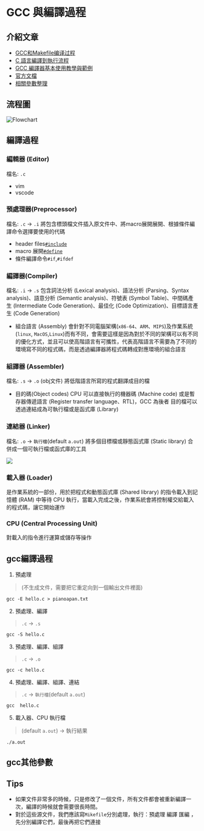# GCC 與編譯過程

## 介紹文章
- [GCC和Makefile编译过程](https://blog.csdn.net/sinat_31039061/article/details/98885275)
- [C 語言編譯到執行流程](https://aben20807.blogspot.com/2018/08/1070824-c.html)
- [GCC 編譯器基本使用教學與範例](https://blog.gtwang.org/programming/gcc-comipler-basic-tutorial-examples/)
- [官方文檔](https://gcc.gnu.org/onlinedocs/gcc/Invoking-GCC.html)
- [相關參數整理](https://gist.github.com/idhowardgj94/9a3a523e66f04ca87c3c41fa691128c5#:~:text=GCC%20%E6%98%AFGNU%20%E7%9A%84C,%E4%B8%A6%E7%94%9F%E6%88%90%E5%8F%AF%E5%9F%B7%E8%A1%8C%E6%96%87%E4%BB%B6%E3%80%82)

## 流程圖
![Flowchart](https://i.imgur.com/x0eUstJ.png)

## 編譯過程
### 編輯器 (Editor)
檔名: `.c`
- vim
- vscode

### 預處理器(Preprocessor)
檔名: `.c` -> `.i`
將包含標頭檔文件插入原文件中、將macro展開展開、根據條件編譯命令選擇要使用的代碼
- header files[`#include`](https://zh.wikipedia.org/wiki/%E5%A4%B4%E6%96%87%E4%BB%B6)
- macro 展開[`#define`](https://openhome.cc/Gossip/CGossip/Macro.html)
- 條件編譯命令`#if`,`#ifdef`

### 編譯器(Compiler)
檔名: `.i` -> `.s`
包含詞法分析 (Lexical analysis)、語法分析 (Parsing、Syntax analysis)、語意分析 (Semantic analysis)、符號表 (Symbol Table)、中間碼產生 (Intermediate Code Generation)、最佳化 (Code Optimization)、目標語言產生 (Code Generation) 

- 組合語言 (Assembly)
會針對不同電腦架構(`x86-64`、`ARM`、`MIPS`)及作業系統(`linux`, `MacOS`,`Linux`)而有不同，會需要這樣是因為對於不同的架構可以有不同的優化方式，並且可以使高階語言有可攜性，代表高階語言不需要為了不同的環境寫不同的程式碼，而是透過編譯器將程式碼轉成對應環境的組合語言

### 組譯器 (Assembler)
檔名: `.s` -> `.o` (obj文件)
將低階語言所寫的程式翻譯成目的檔

- 目的碼(Object codes)
CPU 可以直接執行的機器碼 (Machine code) 或是暫存器傳遞語言 (Register transfer language、RTL)，GCC 為後者
目的檔可以透過連結成為可執行檔或是函式庫 (Library)

### 連結器 (Linker)
檔名: `.o` -> `執行檔`(default `a.out`)
將多個目標檔或靜態函式庫 (Static library) 合併成一個可執行檔或函式庫的工具

![](https://i.imgur.com/cThGlaL.png)

### 載入器 (Loader)
是作業系統的一部份，用於把程式和動態函式庫 (Shared library) 的指令載入到記憶體 (RAM) 中等待 CPU 執行，當載入完成之後，作業系統會將控制權交給載入的程式碼，讓它開始運作

### CPU (Central Processing Unit)
對載入的指令進行運算或儲存等操作


## gcc編譯過程
1. 預處理 
> (不生成文件，需要把它重定向到一個輸出文件裡面)
```
gcc -E hello.c > pianoapan.txt
```

2. 預處理、編譯  
>`.c` -> `.s`
```
gcc -S hello.c
```

3. 預處理、編譯、組譯
> `.c` -> `.o`
```
gcc -c hello.c
```
4. 預處理、編譯、組譯、連結 
> `.c` -> `執行檔`(default `a.out`)
```
gcc  hello.c
```

5. 載入器、CPU 執行檔
> (default `a.out`) -> 執行結果
```
./a.out
```

## gcc其他參數


## Tips
- 如果文件非常多的時候，只是修改了一個文件，所有文件都會被重新編譯一次，編譯的時候就會需要很長時間。
- 對於這些源文件，我們應該寫`Mikefile`分別處理，執行：預處理 編譯 匯編 ，先分別編譯它們，最後再把它們連接
